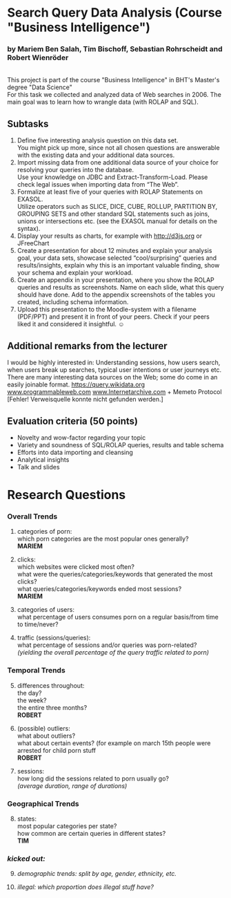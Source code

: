 # Search Query Data Analysis (Course "Business Intelligence")

### by Mariem Ben Salah, Tim Bischoff, Sebastian Rohrscheidt and Robert Wienröder
<br>
This project is part of the course "Business Intelligence" in BHT's Master's degree "Data Science"
<br>
For this task we collected and analyzed data of Web searches in 2006.
The main goal was to learn how to wrangle data (with ROLAP and SQL).

## Subtasks
1. Define five interesting analysis question on this data set.<br>
   You might pick up more, since not all chosen questions are answerable with the existing data and your additional data sources. 
2. Import missing data from one additional data source of your choice for resolving your queries into the database.<br>
   Use your knowledge on JDBC and Extract-Transform-Load. Please check legal issues when importing data from “The Web”.
3. Formalize at least five of your queries with ROLAP Statements on EXASOL.<br>
   Utilize operators such as SLICE, DICE, CUBE, ROLLUP, PARTITION BY, GROUPING SETS and other standard SQL statements such as joins,
   unions or intersections etc.
   (see the EXASOL manual for details on the syntax).
4. Display your results as charts, for example with http://d3js.org or JFreeChart 
5. Create a presentation for about 12 minutes and explain your analysis goal, your data sets, showcase selected “cool/surprising”
   queries and results/insights,
   explain why this is an important valuable finding, show your schema and explain your workload.
6. Create an appendix in your presentation, where you show the ROLAP queries and results as screenshots. Name on each slide, what this
   query should have done.
   Add to the appendix screenshots of the tables you created, including schema information.  
7. Upload this presentation to the Moodle-system with a filename <your name> (PDF/PPT) and present it in front of your peers.
   Check if your peers liked it and considered it insightful. ☺

## Additional remarks from the lecturer
I would be highly interested in: Understanding sessions, how users search, when users break up searches, typical user intentions or user journeys etc. 
There are many interesting data sources on the Web; some do come in an easily joinable format. 
https://query.wikidata.org
www.programmableweb.com
www.Internetarchive.com   + Memeto Protocol  [Fehler! Verweisquelle konnte nicht gefunden werden.]

## Evaluation criteria (50 points)
- Novelty and wow-factor regarding your topic
- Variety and soundness of SQL/ROLAP queries, results and table schema
- Efforts into data importing and cleansing
- Analytical insights
- Talk and slides



# Research Questions

### Overall Trends

1. categories of porn:<br>
   which porn categories are the most popular ones generally?<br>
   **MARIEM**

2. clicks:<br>
   which websites were clicked most often?<br>
   what were the queries/categories/keywords that generated the most clicks?<br>
   what queries/categories/keywords ended most sessions?<br>
   **MARIEM**

3. categories of users:<br>
   what percentage of users consumes porn on a regular basis/from time to time/never?<br>

4. traffic (sessions/queries):<br>
   what percentage of sessions and/or queries was porn-related?<br>
   *(yielding the overall percentage of the query traffic related to porn)*

### Temporal Trends

5. differences throughout:<br>
   the day?<br>
   the week?<br>
   the entire three months?<br>
   **ROBERT**

6. (possible) outliers:<br>
   what about outliers?<br>
   what about certain events? (for example on march 15th people were arrested for child porn stuff<br>
   **ROBERT**

7. sessions:<br>
   how long did the sessions related to porn usually go?<br>
   *(average duration, range of durations)*<br>

 
### Geographical Trends

8. states:<br>
   most popular categories per state?<br>
   how common are certain queries in different states?<br>
   **TIM**


### *kicked out:*

9. *demographic trends: split by age, gender, ethnicity, etc.*<br>

10. *illegal: which proportion does illegal stuff have?*<br>

